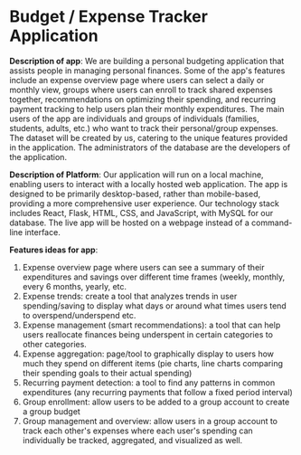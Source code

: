 # Budget / Expense Tracker Application

**Description of app**: We are building a personal budgeting application that assists people in managing personal finances. Some of the app's features include an expense overview page where users can select a daily or monthly view, groups where users can enroll to track shared expenses together, recommendations on optimizing their spending, and recurring payment tracking to help users plan their monthly expenditures. The main users of the app are individuals and groups of individuals (families, students,  adults, etc.) who want to track their personal/group expenses. The dataset will be created by us, catering to the unique features provided in the application. The administrators of the database are the developers of the application.

**Description of Platform**: Our application will run on a local machine, enabling users to interact with a locally hosted web application. The app is designed to be primarily desktop-based, rather than mobile-based, providing a more comprehensive user experience. Our technology stack includes React, Flask, HTML, CSS, and JavaScript, with MySQL for our database. The live app will be hosted on a webpage instead of a command-line interface. 

**Features ideas for app**: 
1) Expense overview page where users can see a summary of their expenditures and savings over different time frames (weekly, monthly, every 6 months, yearly, etc.
2) Expense trends: create a tool that analyzes trends in user spending/saving to display what days or around what times users tend to overspend/underspend etc.
3) Expense management (smart recommendations): a tool that can help users reallocate finances being underspent in certain categories to other categories.
4) Expense aggregation: page/tool to graphically display to users how much they spend on different items (pie charts, line charts comparing their spending goals to their actual spending)
5) Recurring payment detection: a tool to find any patterns in common expenditures (any recurring payments that follow a fixed period interval)
6) Group enrollment: allow users to be added to a group account to create a group budget
7) Group management and overview: allow users in a group account to track each other's expenses where each user's spending can individually be tracked, aggregated, and visualized as well.
